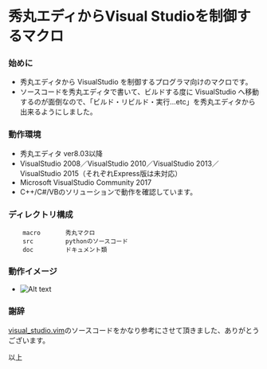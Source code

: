 秀丸エディからVisual Studioを制御するマクロ
========

### 始めに
- 秀丸エディタから VisualStudio を制御するプログラマ向けのマクロです。
- ソースコードを秀丸エディタで書いて、ビルドする度に VisualStudio へ移動するのが面倒なので、「ビルド・リビルド・実行...etc」を秀丸エディタから出来るようにしました。

### 動作環境
- 秀丸エディタ ver8.03以降
- VisualStudio 2008／VisualStudio 2010／VisualStudio 2013／VisualStudio 2015（それぞれExpress版は未対応）
- Microsoft VisualStudio Community 2017
- C++/C#/VBのソリューションで動作を確認しています。

### ディレクトリ構成
		macro       秀丸マクロ
		src         pythonのソースコード
		doc         ドキュメント類

### 動作イメージ
- ![Alt text](http://cdn-ak.f.st-hatena.com/images/fotolife/o/ohtorii/20110402/20110402135007.png)

### 謝辞
[visual_studio.vim](https://www.vim.org/scripts/script.php?script_id=864)のソースコードをかなり参考にさせて頂きました、ありがとうございます。

以上
